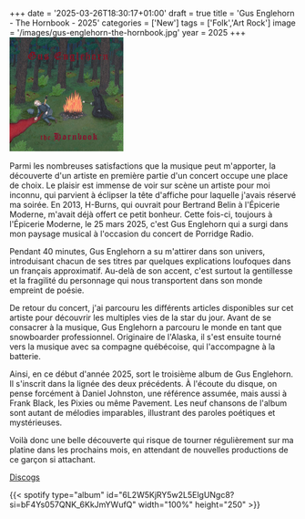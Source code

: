 +++
date = '2025-03-26T18:30:17+01:00'
draft = true
title = 'Gus Englehorn - The Hornbook - 2025'
categories = ['New']
tags = ['Folk','Art Rock']
image = '/images/gus-englehorn-the-hornbook.jpg'
year = 2025
+++
<img src="./images/gus-englehorn-the-hornbook.jpg" width="200"/>

Parmi les nombreuses satisfactions que la musique peut m'apporter, la découverte d'un artiste en première partie d'un concert occupe une place de choix. Le plaisir est immense de voir sur scène un artiste pour moi inconnu, qui parvient à éclipser la tête d'affiche pour laquelle j'avais réservé ma soirée. En 2013, H-Burns, qui ouvrait pour Bertrand Belin à l'Épicerie Moderne, m'avait déjà offert ce petit bonheur. Cette fois-ci, toujours à l'Épicerie Moderne, le 25 mars 2025, c'est Gus Englehorn qui a surgi dans mon paysage musical à l'occasion du concert de Porridge Radio.

Pendant 40 minutes, Gus Englehorn a su m'attirer dans son univers, introduisant chacun de ses titres par quelques explications loufoques dans un français approximatif. Au-delà de son accent, c'est surtout la gentillesse et la fragilité du personnage qui nous transportent dans son monde empreint de poésie.

De retour du concert, j'ai parcouru les différents articles disponibles sur cet artiste pour découvrir les multiples vies de la star du jour. Avant de se consacrer à la musique, Gus Englehorn a parcouru le monde en tant que snowboarder professionnel. Originaire de l'Alaska, il s'est ensuite tourné vers la musique avec sa compagne québécoise, qui l'accompagne à la batterie.

Ainsi, en ce début d'année 2025, sort le troisième album de Gus Englehorn. Il s'inscrit dans la lignée des deux précédents. À l'écoute du disque, on pense forcément à Daniel Johnston, une référence assumée, mais aussi à Frank Black, les Pixies ou même Pavement. Les neuf chansons de l'album sont autant de mélodies imparables, illustrant des paroles poétiques et mystérieuses.

Voilà donc une belle découverte qui risque de tourner régulièrement sur ma platine dans les prochains mois, en attendant de nouvelles productions de ce garçon si attachant.

[Discogs](https://www.discogs.com/fr/master/3748356-Gus-Englehorn-The-Hornbook)

{{< spotify type="album" id="6L2W5KjRY5w2L5ElgUNgc8?si=bF4Ys057QNK_6KkJmYWufQ" width="100%" height="250" >}}
